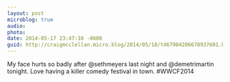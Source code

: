 ```yaml
---
layout: post
microblog: true
audio: 
photo: 
date: 2014-05-17 23:47:10 -0600
guid: http://craigmcclellan.micro.blog/2014/05/18/t467904206678937601.html
---
```

My face hurts so badly after @sethmeyers last night and @demetrimartin tonight. Love having a killer comedy festival in town. #WWCF2014

